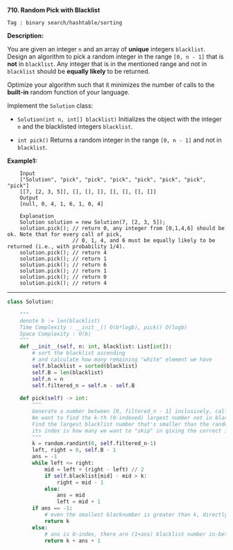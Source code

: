 **710. Random Pick with Blacklist**

```Tag : binary search/hashtable/sorting```

**Description:**

You are given an integer ```n``` and an array of **unique** integers ```blacklist```. Design an algorithm to pick a random integer in the range ```[0, n - 1]``` that is **not** in ```blacklist```. Any integer that is in the mentioned range and not in ```blacklist``` should be **equally likely** to be returned.

Optimize your algorithm such that it minimizes the number of calls to the **built-in** random function of your language.

Implement the ```Solution``` class:

+ ```Solution(int n, int[] blacklist)``` Initializes the object with the integer ```n``` and the blacklisted integers ```blacklist```.

+ ```int pick()``` Returns a random integer in the range ```[0, n - 1]``` and not in ```blacklist```.

**Example1:**

        Input
        ["Solution", "pick", "pick", "pick", "pick", "pick", "pick", "pick"]
        [[7, [2, 3, 5]], [], [], [], [], [], [], []]
        Output
        [null, 0, 4, 1, 6, 1, 0, 4]

        Explanation
        Solution solution = new Solution(7, [2, 3, 5]);
        solution.pick(); // return 0, any integer from [0,1,4,6] should be ok. Note that for every call of pick,
                         // 0, 1, 4, and 6 must be equally likely to be returned (i.e., with probability 1/4).
        solution.pick(); // return 4
        solution.pick(); // return 1
        solution.pick(); // return 6
        solution.pick(); // return 1
        solution.pick(); // return 0
        solution.pick(); // return 4

-----------

```python
class Solution:

    """
    denote b := len(blacklist)
    Time Complexity : __init__() O(b*logb), pick() O(logb)
    Space Complexity : O(b)
    """
    def __init__(self, n: int, blacklist: List[int]):
        # sort the blacklist ascending
        # and calculate how many remaining "white" element we have
        self.blacklist = sorted(blacklist)
        self.B = len(blacklist)
        self.n = n
        self.filtered_n = self.n - self.B
                
    def pick(self) -> int:
        """
        Generate a number between [0, filtered_n - 1] inclusively, call it k
        We want to find the k-th (0-indexed) largest number not in blacklist
        Find the largest blacklist number that's smaller than the random number generated
        its index is how many we want to "skip" in giving the correct index of the k-th white element
        """
        k = random.randint(0, self.filtered_n-1)
        left, right = 0, self.B - 1
        ans = -1
        while left <= right:
            mid = left + (right - left) // 2
            if self.blacklist[mid] - mid > k:
                right = mid - 1
            else:
                ans = mid
                left = mid + 1
        if ans == -1:
            # even the smallest blacknumber is greater than k, directly return k
            return k
        else:
            # ans is 0-index, there are (1+ans) blacklist number in-between 
            return k + ans + 1
```

